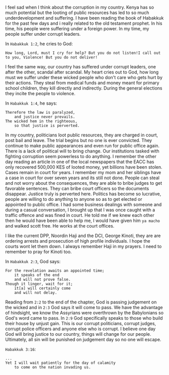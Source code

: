 <!--
.. title: Justice shall prevail
.. slug: justice-shall-prevail
.. date: 2018-12-31 12:21:45 UTC+03:00
.. tags: justice,kenya,faith,christianity
.. category: faith 
.. link: 
.. description: 
.. type: text
-->

I feel sad when I think about the corruption in my country. Kenya has so much potential but the looting of public resources has led to so much underdevelopment and suffering. I have been reading the book of Habakkuk for the past few days and i really related to the old testament prophet. In his time, his people were suffering under a foreign power. In my time, my people suffer under corrupt leaders.

In `Habakkuk 1:2`, he cries to God:

```
How long, Lord, must I cry for help? But you do not listen!I call out to you, Violence! But you do not deliver! 
```

I feel the same way, our country has suffered under corrupt leaders, one after the other, scandal after scandal. My heart cries out to God, how long must we suffer under these wicked people who don't care who gets hurt by their actions. They steal from medical funds and money meant for primary school children, they kill directly and indirectly. During the general elections they incite the people to violence.

In `Habakkuk 1:4`, he says:

```
Therefore the law is paralyzed,
    and justice never prevails.
The wicked hem in the righteous,
    so that justice is perverted.
```

In my country, politicians loot public resources, they are charged in court, post bail and leave. The trial begins but no one is ever convicted. They continue to make public appearances and even run for public office again. There is a lack of political will to bring change. Our institutions tasked with fighting corruption seem powerless to do anything. I remember the other day reading an article in one of the local newspapers that the EACC has only recovered 500,000 KES of looted money, yet billions have been stolen. Cases remain in court for years. I remember my mom and her siblings have a case in court for over seven years and its still not done. People can steal and not worry about the consequences, they are able to bribe judges to get favorable sentences. They can bribe court officers so the documents disappear. Justice truly is perverted here. Politics has become so lucrative, people are willing to do anything to anyone so as to get elected or appointed to public office. I had some business dealings with someone and during a casual conversation, I brought up that I was once caught with a traffic offence and was fined in court. He told me if we knew each other then he would have been able to help me, I would have given him `ya macho` and walked scott free. He works at the court offices.

I like the current DPP, Noordin Haji and the DCI, George Kinoti, they are are ordering arrests and prosecution of high profile individuals. I hope the courts wont let them down. I always remember Haji in my prayers. I need to remember to pray for Kinoti too.

In `Habakkuk 2:3`, God says:

```
For the revelation awaits an appointed time;
    it speaks of the end
    and will not prove false.
Though it linger, wait for it;
    it[a] will certainly come
    and will not delay.
```

Reading from `2:2` to the end of the chapter, God is passing judgement on the wicked and in `2:3` God says it will come to pass. We have the advantage of hindsight, we know the Assyrians were overthrown by the Babylonians so God's word came to pass. In `2:9` God specifically speaks to those who build their house by unjust gain. This is our corrupt politicians, corrupt judges, corrupt police officers and anyone else who is corrupt. I believe one day God will bring justice to our country, things will change for our people. Ultimately, all sin will be punished on judgement day so no one will escape.

`Habakkuk 3:16`:

```
...
Yet I will wait patiently for the day of calamity
    to come on the nation invading us.
```
